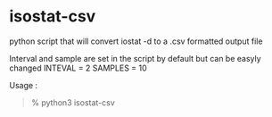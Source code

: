 # isostat-csv

python script that will convert iostat -d <INTERVAL> <SAMPLES> to a .csv formatted output file

Interval and sample are set in the script by default but can be easyly changed
INTEVAL = 2
SAMPLES = 10

Usage :

> % python3 isostat-csv
